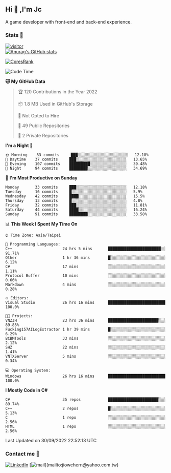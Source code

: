 ## Hi 👋 ,I'm Jc  

A game developer with front-end and back-end experience.  

### Stats  📝
[![visitor](https://visitor-badge.glitch.me/badge?page_id=jiowchern.jiowchern&style=flat-square&color=0088cc)](https://visitor-badge.glitch.me/badge?page_id=jiowchern.jiowchern&style=flat-square&color=0088cc)  
[![Anurag's GitHub stats](https://github-readme-stats.vercel.app/api?username=jiowchern&count_private=true&&show_icons=true)](https://github.com/anuraghazra/github-readme-stats)  
<!-- [![trophy](https://github-profile-trophy.vercel.app/?username=jiowchern)](https://github.com/ryo-ma/github-profile-trophy)   -->
[![CoresRank](https://cr-ss-service.azurewebsites.net/api/ScreenShot?widget=summary&username=jiowchern)](https://cr-ss-service.azurewebsites.net/api/ScreenShot?widget=summary&username=jiowchern)


<!--START_SECTION:waka-->
![Code Time](http://img.shields.io/badge/Code%20Time-614%20hrs%2034%20mins-blue)

**🐱 My GitHub Data** 

> 🏆 120 Contributions in the Year 2022
 > 
> 📦 1.8 MB Used in GitHub's Storage 
 > 
> 🚫 Not Opted to Hire
 > 
> 📜 49 Public Repositories 
 > 
> 🔑 2 Private Repositories  
 > 
**I'm a Night 🦉** 

```text
🌞 Morning    33 commits     ███░░░░░░░░░░░░░░░░░░░░░░   12.18% 
🌆 Daytime    37 commits     ███░░░░░░░░░░░░░░░░░░░░░░   13.65% 
🌃 Evening    107 commits    █████████░░░░░░░░░░░░░░░░   39.48% 
🌙 Night      94 commits     ████████░░░░░░░░░░░░░░░░░   34.69%

```
📅 **I'm Most Productive on Sunday** 

```text
Monday       33 commits     ███░░░░░░░░░░░░░░░░░░░░░░   12.18% 
Tuesday      16 commits     █░░░░░░░░░░░░░░░░░░░░░░░░   5.9% 
Wednesday    42 commits     ████░░░░░░░░░░░░░░░░░░░░░   15.5% 
Thursday     13 commits     █░░░░░░░░░░░░░░░░░░░░░░░░   4.8% 
Friday       32 commits     ███░░░░░░░░░░░░░░░░░░░░░░   11.81% 
Saturday     44 commits     ████░░░░░░░░░░░░░░░░░░░░░   16.24% 
Sunday       91 commits     ████████░░░░░░░░░░░░░░░░░   33.58%

```


📊 **This Week I Spent My Time On** 

```text
⌚︎ Time Zone: Asia/Taipei

💬 Programming Languages: 
C++                      24 hrs 5 mins       ███████████████████████░░   91.71% 
Other                    1 hr 36 mins        █░░░░░░░░░░░░░░░░░░░░░░░░   6.12% 
C#                       17 mins             ░░░░░░░░░░░░░░░░░░░░░░░░░   1.11% 
Protocol Buffer          10 mins             ░░░░░░░░░░░░░░░░░░░░░░░░░   0.66% 
Markdown                 4 mins              ░░░░░░░░░░░░░░░░░░░░░░░░░   0.28%

🔥 Editors: 
Visual Studio            26 hrs 16 mins      █████████████████████████   100.0%

🐱‍💻 Projects: 
VNZJH                    23 hrs 36 mins      ██████████████████████░░░   89.85% 
Fucking157AILogExtractor 1 hr 39 mins        █░░░░░░░░░░░░░░░░░░░░░░░░   6.29% 
BCBMTools                33 mins             ░░░░░░░░░░░░░░░░░░░░░░░░░   2.12% 
SHZ                      22 mins             ░░░░░░░░░░░░░░░░░░░░░░░░░   1.41% 
VNTXServer               5 mins              ░░░░░░░░░░░░░░░░░░░░░░░░░   0.34%

💻 Operating System: 
Windows                  26 hrs 16 mins      █████████████████████████   100.0%

```

**I Mostly Code in C#** 

```text
C#                       35 repos            ██████████████████████░░░   89.74% 
C++                      2 repos             █░░░░░░░░░░░░░░░░░░░░░░░░   5.13% 
C                        1 repo              ░░░░░░░░░░░░░░░░░░░░░░░░░   2.56% 
HTML                     1 repo              ░░░░░░░░░░░░░░░░░░░░░░░░░   2.56%

```



 Last Updated on 30/09/2022 22:52:13 UTC
<!--END_SECTION:waka-->



### Contact me 💬
[![LinkedIn](https://img.shields.io/badge/-JiowchernChen-0077B5?style==flat-square&logo=LinkedIn&logoColor=white)](https://www.linkedin.com/in/jiowchern-chen-4aaa90b7/) [![mail](https://img.shields.io/badge/-jiowchern%40yahoo.com.tw-blueviolet?style=flat-square&logo=yahoo!)](mailto:jiowchern@yahoo.com.tw)    

<!-- [![Linkedin Badge](https://img.shields.io/badge/-LinkedIn-blue?style=flat-square&logo=Linkedin&logoColor=white&link=https://www.linkedin.com/in/jiowchern-chen-4aaa90b7/)](https://www.linkedin.com/in/jiowchern-chen-4aaa90b7/) -->


<!--
**jiowchern/jiowchern** is a ✨ _special_ ✨ repository because its `README.md` (this file) appears on your GitHub profile.

Here are some ideas to get you started:

- 🔭 I’m currently working on ...
- 🌱 I’m currently learning ...
- 👯 I’m looking to collaborate on ...
- 🤔 I’m looking for help with ...
- 💬 Ask me about ...
- 📫 How to reach me: ...
- 😄 Pronouns: ...
- ⚡ Fun fact: ...
-->
